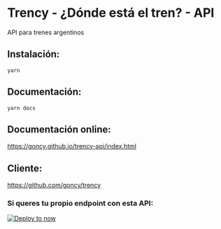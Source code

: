 # Trency - ¿Dónde está el tren? - API
API para trenes argentinos

## Instalación:
```yarn```

## Documentación:
```yarn docs```

## Documentación online:
https://goncy.github.io/trency-api/index.html

## Cliente:
https://github.com/goncy/trency

### Si queres tu propio endpoint con esta API:
[![Deploy to now](https://deploy.now.sh/static/button.svg)](https://deploy.now.sh/?repo=https://github.com/goncy/trency-api)

